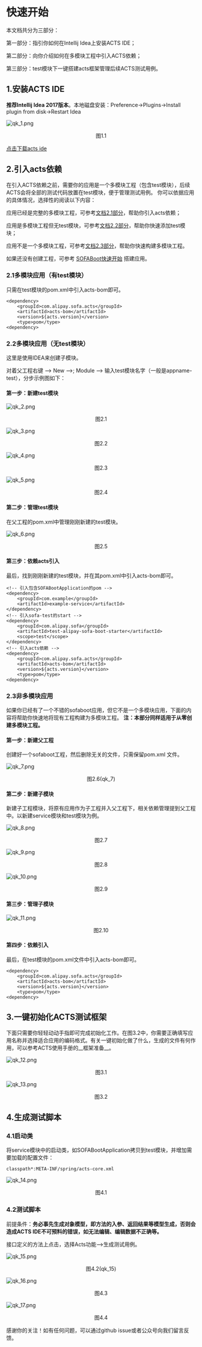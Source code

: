 # 快速开始

本文档共分为三部分：

第一部分：指引你如何在Intellij Idea上安装ACTS IDE；

第二部分：向你介绍如何在多模块工程中引入ACTS依赖；

第三部分：test模块下一键搭建acts框架管理后续ACTS测试用例。

## 1.安装ACTS IDE

__推荐Intellij Idea 2017版本__。本地磁盘安装：Preference->Plugins->Install plugin from disk->Restart Idea


![qk_1.png](./resources/qk_1.png)
<div data-type="alignment" data-value="center" style="text-align:center">
  <div data-type="p">图1.1</div>
</div>

[点击下载acts ide](https://gw.alipayobjects.com/os/basement_prod/6024b00f-7581-4818-b56a-54d19a4d60b1.zip)

## 2.引入acts依赖
在引入ACTS依赖之前，需要你的应用是一个多模块工程（包含test模块），后续ACTS会将全部的测试代码放置在test模块，便于管理测试用例。
你可以依据应用的具体情况，选择性的阅读以下内容：

应用已经是完整的多模块工程，可参考[文档2.1部分](#2.1多模块应用（有test模块）)，帮助你引入acts依赖；

应用是多模块工程但无test模块，可参考[文档2.2部分](#2.2多模块应用（无test模块）)，帮助你快速添加test模块；

应用不是一个多模块工程，可参考[文档2.3部分](#2.3非多模块应用)，帮助你快速构建多模块工程。

如果还没有创建工程，可参考 [SOFABoot快速开始](http://www.sofastack.tech/sofa-boot/docs/QuickStart) 搭建应用。

### 2.1多模块应用（有test模块）

只需在test模块的pom.xml中引入acts-bom即可。
```
<dependency>
    <groupId>com.alipay.sofa.acts</groupId>
    <artifactId>acts-bom</artifactId>
    <version>${acts.version}</version>
    <type>pom</type>
<dependency>
```


### 2.2多模块应用（无test模块）

这里是使用IDEA来创建子模块。

对着父工程右键 --> New -->; Module --> 输入test模块名字（一般是appname-test），分步示例图如下：

#### 第一步：新建test模块

![qk_2.png](./resources/qk_2.png)
<div data-type="alignment" data-value="center" style="text-align:center">
  <div data-type="p">图2.1</div>
</div>


![qk_3.png](./resources/qk_3.png)
<div data-type="alignment" data-value="center" style="text-align:center">
  <div data-type="p">图2.2</div>
</div>

![qk_4.png](./resources/qk_4.png)
<div data-type="alignment" data-value="center" style="text-align:center">
  <div data-type="p">图2.3</div>
</div>


![qk_5.png](./resources/qk_5.png)
<div data-type="alignment" data-value="center" style="text-align:center">
  <div data-type="p">图2.4</div>
</div>

#### 第二步：管理test模块
在父工程的pom.xml中管理刚刚新建的test模块。

![qk_6.png](./resources/qk_6.png)
<div data-type="alignment" data-value="center" style="text-align:center">
  <div data-type="p">图2.5</div>
</div>


#### 第三步：依赖acts引入
最后，找到刚刚新建的test模块，并在其pom.xml中引入acts-bom即可。
```
<​!-- 引入包含SOFABootApplication的pom -->
<dependency>
    <groupId>com.example</groupId>
    <artifactId>example-service</artifactId>
</dependency>
<!-- 引入sofa-test的start -->
<dependency>
    <groupId>com.alipay.sofa</groupId>
    <artifactId>test-alipay-sofa-boot-starter</artifactId>
    <scope>test</scope>
</dependency>
<!-- 引入acts依赖 -->
<dependency>
    <groupId>com.alipay.sofa.acts</groupId>
    <artifactId>acts-bom</artifactId>
    <version>${acts.version}</version>
    <type>pom</type>
<dependency>
```

### 2.3非多模块应用
如果你已经有了一个不错的sofaboot应用，但它不是一个多模块应用，下面的内容将帮助你快速地将现有工程构建为多模块工程。
__注：本部分同样适用于从零创建多模块工程。__

#### 第一步：新建父工程
创建好一个sofaboot工程，然后删除无关的文件，只需保留pom.xml 文件。

![qk_7.png](./resources/qk_7.png)
<div data-type="alignment" data-value="center" style="text-align:center">
  <div data-type="p">图2.6(qk_7)</div>
</div>

#### 第二步：新建子模块

新建子工程模块，将原有应用作为子工程并入父工程下，相关依赖管理提到父工程中。以新建service模块和test模块为例。

![qk_8.png](./resources/qk_8.png)
<div data-type="alignment" data-value="center" style="text-align:center">
  <div data-type="p">图2.7</div>
</div>

![qk_9.png](./resources/qk_9.png)
<div data-type="alignment" data-value="center" style="text-align:center">
  <div data-type="p">图2.8</div>
</div>


![qk_10.png](./resources/qk_10.png)
<div data-type="alignment" data-value="center" style="text-align:center">
  <div data-type="p">图2.9</div>
</div>

#### 第三步：管理子模块

![qk_11.png](./resources/qk_11.png)
<div data-type="alignment" data-value="center" style="text-align:center">
  <div data-type="p">图2.10</div>
</div>

#### 第四步：依赖引入
最后，在test模块的pom.xml文件中引入acts-bom即可。
```
<dependency>
    <groupId>com.alipay.sofa.acts</groupId>
    <artifactId>acts-bom</artifactId>
    <version>${acts.version}</version>
    <type>pom</type>
<dependency>
```

## 3.一键初始化ACTS测试框架
下面只需要你轻轻动动手指即可完成初始化工作。在图3.2中，你需要正确填写应用名称并选择适合应用的编码格式。有关一键初始化做了什么，生成的文件有何作用，可以参考ACTS使用手册的__框架准备__。

![qk_12.png](./resources/qk_12.png)
<div data-type="alignment" data-value="center" style="text-align:center">
  <div data-type="p">图3.1</div>
</div>

![qk_13.png](./resources/qk_13.png)
<div data-type="alignment" data-value="center" style="text-align:center">
  <div data-type="p">图3.2</div>
</div>

## 4.生成测试脚本

### 4.1启动类
将service模块中的启动类，如SOFABootApplication拷贝到test模块，并增加需要加载的配置文件：
```
classpath*:META-INF/spring/acts-core.xml
```

![qk_14.png](./resources/qk_14.png)
<div data-type="alignment" data-value="center" style="text-align:center">
  <div data-type="p">图4.1</div>
</div>

### 4.2测试脚本

前提条件：__务必事先生成对象模型，即方法的入参、返回结果等模型生成，否则会造成ACTS IDE不可预料的错误，如无法编辑、编辑数据不正确等。__

接口定义的方法上点击，选择Acts功能-->生成测试用例。

![qk_15.png](./resources/qk_15.png)
<div data-type="alignment" data-value="center" style="text-align:center">
  <div data-type="p">图4.2(qk_15)</div>
</div>


![qk_16.png](./resources/qk_16.png)
<div data-type="alignment" data-value="center" style="text-align:center">
  <div data-type="p">图4.3</div>
</div>


![qk_17.png](./resources/qk_17.png)
<div data-type="alignment" data-value="center" style="text-align:center">
  <div data-type="p">图4.4</div>
</div>

感谢你的关注！如有任何问题，可以通过github issue或者公众号向我们留言反馈。

